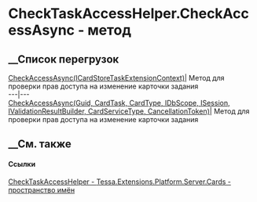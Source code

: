 # CheckTaskAccessHelper.CheckAccessAsync - метод
##  __Список перегрузок
[CheckAccessAsync(ICardStoreTaskExtensionContext)](M_Tessa_Extensions_Platform_Server_Cards_CheckTaskAccessHelper_CheckAccessAsync_1.htm)|
Метод для проверки прав доступа на изменение карточки задания  
---|---  
[CheckAccessAsync(Guid, CardTask, CardType, IDbScope, ISession,
IValidationResultBuilder, CardServiceType,
CancellationToken)](M_Tessa_Extensions_Platform_Server_Cards_CheckTaskAccessHelper_CheckAccessAsync.htm)|
Метод для проверки прав доступа на изменение карточки задания  
## __См. также
#### Ссылки
[CheckTaskAccessHelper -
](T_Tessa_Extensions_Platform_Server_Cards_CheckTaskAccessHelper.htm)
[Tessa.Extensions.Platform.Server.Cards - пространство
имён](N_Tessa_Extensions_Platform_Server_Cards.htm)
